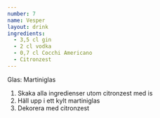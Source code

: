 ```yaml
---
number: 7
name: Vesper
layout: drink
ingredients: 
  - 3,5 cl gin
  - 2 cl vodka
  - 0,7 cl Cocchi Americano
  - Citronzest
---
```


Glas: Martiniglas

1) Skaka alla ingredienser utom citronzest med is  
2) Häll upp i ett kylt martiniglas  
3) Dekorera med citronzest